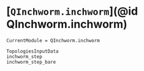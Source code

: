 # [`QInchworm.inchworm`](@id QInchworm.inchworm)

```@meta
CurrentModule = QInchworm.inchworm
```
```@docs
TopologiesInputData
inchworm_step
inchworm_step_bare
```